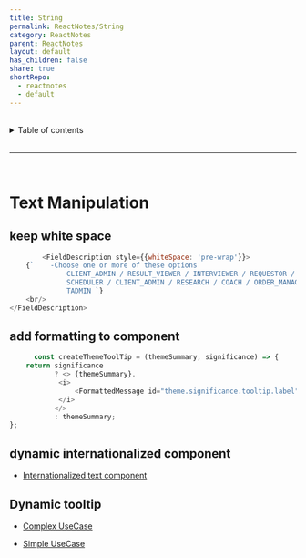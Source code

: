 ```yaml
---
title: String    
permalink: ReactNotes/String    
category: ReactNotes    
parent: ReactNotes    
layout: default    
has_children: false    
share: true    
shortRepo:    
  - reactnotes    
  - default              
---
```

  
<br/>              
  
<details markdown="block">                    
<summary>                    
Table of contents                    
</summary>                    
{: .text-delta }                    
1. TOC                    
{:toc}                    
</details>                    
  
<br/>                    
  
***                    
  
<br/>    
  
# Text Manipulation  
  
## keep white space  
  
```javascript    
        <FieldDescription style={{whiteSpace: 'pre-wrap'}}>    
    {`    -Choose one or more of these options    
              CLIENT_ADMIN / RESULT_VIEWER / INTERVIEWER / REQUESTOR /    
              SCHEDULER / CLIENT_ADMIN / RESEARCH / COACH / ORDER_MANAGER /    
              TADMIN `}    
    <br/>    
</FieldDescription>     
```    
  
## add formatting to component  
  
```javascript    
      const createThemeToolTip = (themeSummary, significance) => {    
    return significance    
           ? <> {themeSummary}.    
            <i>    
                <FormattedMessage id="theme.significance.tooltip.label"/>    
            </i>    
           </>    
           : themeSummary;    
};    
```    
  
## dynamic internationalized component  
  
- [Internationalized text component](https://gist.github.com/14paxton/bd94c13e40f4faa41d65442d015b2a1f)  
  
## Dynamic tooltip  
  
- [Complex UseCase](https://gist.github.com/14paxton/9c745874ec384add89c1908c73832594)  
  
- [Simple UseCase](https://github.com/14paxton/ToolTipTextComponent)